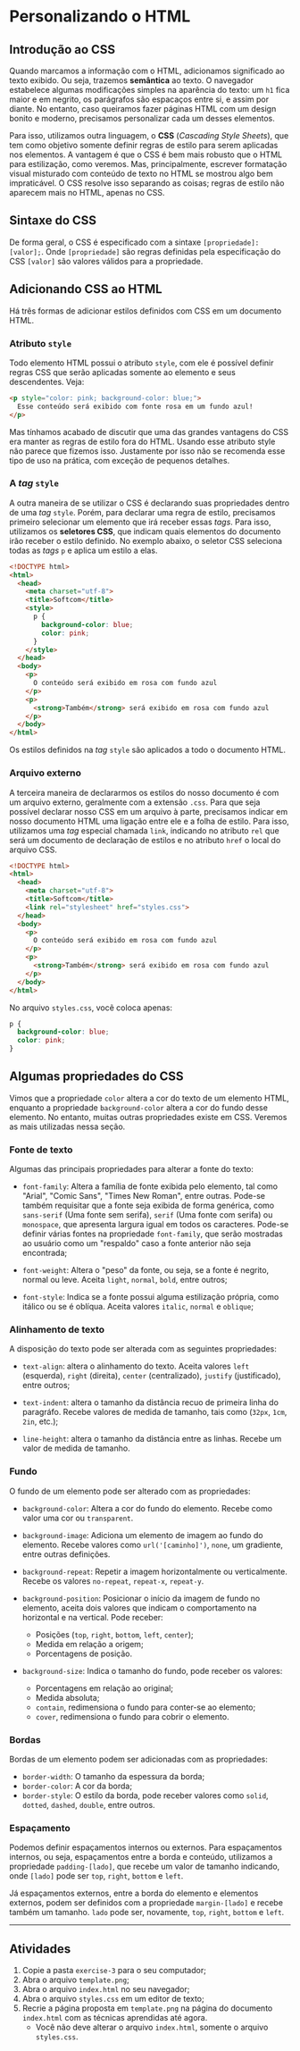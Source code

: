 # Personalizando o HTML

## Introdução ao CSS

Quando marcamos a informação com o HTML, adicionamos significado ao texto
exibido. Ou seja, trazemos **semântica** ao texto. O navegador estabelece
algumas modificações simples na aparência do texto: um `h1` fica maior e em
negrito, os parágrafos são espacaços entre si, e assim por diante. No entanto,
caso queiramos fazer páginas HTML com um design bonito e moderno, precisamos
personalizar cada um desses elementos.

Para isso, utilizamos outra linguagem, o **CSS** (_Cascading Style Sheets_),
que tem como objetivo somente definir regras de estilo para serem aplicadas
nos elementos. A vantagem é que o CSS é bem mais robusto que o HTML para
estilização, como veremos. Mas, principalmente, escrever formatação visual
misturado com conteúdo de texto no HTML se mostrou algo bem impraticável.
O CSS resolve isso separando as coisas; regras de estilo não aparecem mais no
HTML, apenas no CSS.


## Sintaxe do CSS

De forma geral, o CSS é especificado com a sintaxe `[propriedade]: [valor];`.
Onde `[propriedade]` são regras definidas pela especificação do CSS
`[valor]` são valores válidos para a propriedade.


## Adicionando CSS ao HTML

Há três formas de adicionar estilos definidos com CSS em um documento HTML.

### Atributo `style`

Todo elemento HTML possui o atributo `style`, com ele é possível definir regras
CSS que serão aplicadas somente ao elemento e seus descendentes. Veja:

```html
<p style="color: pink; background-color: blue;">
  Esse conteúdo será exibido com fonte rosa em um fundo azul!
</p>
```

Mas tínhamos acabado de discutir que uma das grandes vantagens do CSS era
manter as regras de estilo fora do HTML. Usando esse atributo style não parece
que fizemos isso. Justamente por isso não se recomenda esse tipo de uso na
prática, com exceção de pequenos detalhes.


### A _tag_ `style`

A outra maneira de se utilizar o CSS é declarando suas propriedades dentro de
uma _tag_ `style`. Porém, para declarar uma regra de estilo, precisamos primeiro
selecionar um elemento que irá receber essas _tags_. Para isso, utilizamos os
**seletores CSS**, que indicam quais elementos do documento irão receber
o estilo definido. No exemplo abaixo, o seletor CSS seleciona todas as _tags_
`p` e aplica um estilo a elas.

``` html
<!DOCTYPE html>
<html>
  <head>
    <meta charset="utf-8">
    <title>Softcom</title>
    <style>
      p {
        background-color: blue;
        color: pink;
      }
    </style>
  </head>
  <body>
    <p>
      O conteúdo será exibido em rosa com fundo azul
    </p>
    <p>
      <strong>Também</strong> será exibido em rosa com fundo azul
    </p>
  </body>
</html>
```

Os estilos definidos na _tag_ `style` são aplicados a todo o documento HTML.

### Arquivo externo

A terceira maneira de declararmos os estilos do nosso documento é com um
arquivo externo, geralmente com a extensão `.css`. Para que seja possível
declarar nosso CSS em um arquivo à parte, precisamos indicar em nosso documento
HTML uma ligação entre ele e a folha de estilo. Para isso, utilizamos uma _tag_
especial chamada `link`, indicando no atributo `rel` que será um documento
de declaração de estilos e no atributo `href` o local do arquivo CSS.

``` html
<!DOCTYPE html>
<html>
  <head>
    <meta charset="utf-8">
    <title>Softcom</title>
    <link rel="stylesheet" href="styles.css">
  </head>
  <body>
    <p>
      O conteúdo será exibido em rosa com fundo azul
    </p>
    <p>
      <strong>Também</strong> será exibido em rosa com fundo azul
    </p>
  </body>
</html>
```

No arquivo `styles.css`, vocẽ coloca apenas:

``` css
p {
  background-color: blue;
  color: pink;
}
```


## Algumas propriedades do CSS

Vimos que a propriedade `color` altera a cor do texto de um elemento HTML,
enquanto a propriedade `background-color` altera a cor do fundo desse elemento.
No entanto, muitas outras propriedades existe em CSS. Veremos as mais
utilizadas nessa seção.

### Fonte de texto

Algumas das principais propriedades para alterar a fonte do texto:

  * `font-family`: Altera a família de fonte exibida pelo elemento, tal como
    "Arial", "Comic Sans", "Times New Roman", entre outras. Pode-se também
    requisitar que a fonte seja exibida de forma genérica, como `sans-serif`
    (Uma fonte sem serifa), `serif` (Uma fonte com serifa) ou `monospace`,
    que apresenta largura igual em todos os caracteres. Pode-se definir
    várias fontes na propriedade `font-family`, que serão mostradas ao
    usuário como um "respaldo" caso a fonte anterior não seja encontrada;

  * `font-weight`: Altera o "peso" da fonte, ou seja, se a fonte é negrito,
    normal ou leve. Aceita `light`, `normal`, `bold`, entre outros;

  * `font-style`: Indica se a fonte possui alguma estilização própria, como
    itálico ou se é oblíqua. Aceita valores `italic`, `normal` e `oblique`;


### Alinhamento de texto

A disposição do texto pode ser alterada com as seguintes propriedades:

  * `text-align`:  altera o alinhamento do texto. Aceita valores `left`
    (esquerda), `right` (direita), `center` (centralizado), `justify`
    (justificado), entre outros;

  * `text-indent`: altera o tamanho da distância recuo de primeira linha do
    paragráfo. Recebe valores de medida de tamanho, tais como (`32px`, `1cm`,
    `2in`, etc.);

  * `line-height`: altera o tamanho da distância entre as linhas. Recebe um
    valor de medida de tamanho.


### Fundo

O fundo de um elemento pode ser alterado com as propriedades:

  * `background-color`: Altera a cor do fundo do elemento. Recebe como
    valor uma cor ou `transparent`.

  * `background-image`: Adiciona um elemento de imagem ao fundo do elemento.
    Recebe valores como `url('[caminho]')`, `none`, um gradiente, entre outras
    definições.

  * `background-repeat`: Repetir a imagem horizontalmente ou verticalmente.
    Recebe os valores `no-repeat`, `repeat-x`, `repeat-y`.

  * `background-position`: Posicionar o início da imagem de fundo no elemento,
    aceita dois valores que indicam o comportamento na horizontal e na
    vertical. Pode receber:
      - Posições (`top`, `right`, `bottom`, `left`, `center`);
      - Medida em relação a origem;
      - Porcentagens de posição.

  * `background-size`: Indica o tamanho do fundo, pode receber os valores:
      - Porcentagens em relação ao original;
      - Medida absoluta;
      - `contain`, redimensiona o fundo para conter-se ao elemento;
      - `cover`, redimensiona o fundo para cobrir o elemento.

### Bordas

Bordas de um elemento podem ser adicionadas com as propriedades:

  * `border-width`: O tamanho da espessura da borda;
  * `border-color`: A cor da borda;
  * `border-style`: O estilo da borda, pode receber valores como `solid`,
    `dotted`, `dashed`, `double`, entre outros.

### Espaçamento

Podemos definir espaçamentos internos ou externos. Para espaçamentos internos,
ou seja, espaçamentos entre a borda e conteúdo, utilizamos a propriedade
`padding-[lado]`, que recebe um valor de tamanho indicando, onde `[lado]`
pode ser `top`, `right`, `bottom` e `left`.

Já espaçamentos externos, entre a borda do elemento e elementos externos, podem
ser definidos com a propriedade `margin-[lado]` e recebe também um tamanho.
`lado` pode ser, novamente, `top`, `right`, `bottom` e `left`.

---

## Atividades

1. Copie a pasta `exercise-3` para o seu computador;
2. Abra o arquivo `template.png`;
3. Abra o arquivo `index.html` no seu navegador;
4. Abra o arquivo `styles.css` em um editor de texto;
5. Recrie a página proposta em `template.png` na página do documento
   `index.html` com as técnicas aprendidas até agora.
    * Você não deve alterar o arquivo `index.html`, somente o arquivo
      `styles.css`.
